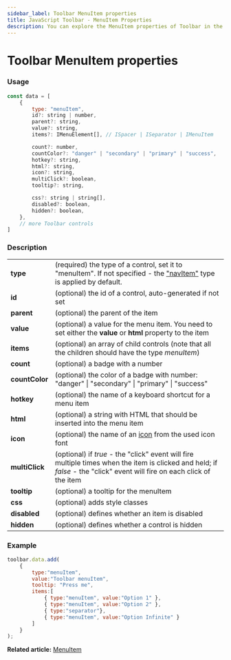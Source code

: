 ```yaml
---
sidebar_label: Toolbar MenuItem properties
title: JavaScript Toolbar - MenuItem Properties 
description: You can explore the MenuItem properties of Toolbar in the documentation of the DHTMLX JavaScript UI library. Browse developer guides and API reference, try out code examples and live demos, and download a free 30-day evaluation version of DHTMLX Suite.
---
```


# Toolbar MenuItem properties

### Usage

~~~js
const data = [
    {
        type: "menuItem",
        id?: string | number,
        parent?: string,
        value?: string,
        items?: IMenuElement[], // ISpacer | ISeparator | IMenuItem

        count?: number,
        countColor?: "danger" | "secondary" | "primary" | "success",
        hotkey?: string,
        html?: string,
        icon?: string,
        multiClick?: boolean,
        tooltip?: string,

        css?: string | string[],
        disabled?: boolean,
        hidden?: boolean,
    },
    // more Toolbar controls
]
~~~

### Description

<table>
    <tbody>
        <tr>
            <td><b>type</b></td>
            <td>(required) the type of a control, set it to "menuItem". If not specified - the <a href="../../navitem/">"navItem"</a> type is applied by default.</td>
        </tr>
        <tr>
            <td><b>id</b></td>
            <td>(optional) the id of a control, auto-generated if not set</td>
        </tr>
        <tr>
            <td><b>parent</b></td>
            <td>(optional) the parent of the item</td>
        </tr>
         <tr>
            <td><b>value</b></td>
            <td>(optional) a value for the menu item. You need to set either the <b>value</b> or <b>html</b> property to the item</td>
        </tr>
        <tr>
            <td><b>items</b></td>
            <td>(optional) an array of child controls (note that all the children should have the type <i>menuItem</i>)</td>
        </tr>
        <tr>
            <td><b>count</b></td>
            <td>(optional) a badge with a number</td>
        </tr>
        <tr>
            <td><b>countColor</b></td>
            <td>(optional) the color of a badge with number: "danger" | "secondary" | "primary" | "success" </td>
        </tr>
        <tr>
            <td><b>hotkey</b></td>
            <td>(optional) the name of a keyboard shortcut for a menu item</td>
        </tr>
        <tr>
            <td><b>html</b></td>
            <td>(optional) a string with HTML that should be inserted into the menu item</td>
        </tr>
        <tr>
            <td><b>icon</b></td>
            <td>(optional) the name of an <a href="../../customization/">icon</a> from the used icon font</td>
        </tr>
        <tr>
            <td><b>multiClick</b></td>
            <td>(optional) if <i>true</i> - the "click" event will fire multiple times when the item is clicked and held; if <i>false</i> - the "click" event will fire on each click of the item</td>
        </tr>
        <tr>
            <td><b>tooltip</b></td>
            <td>(optional) a tooltip for the menuItem</td>
        </tr>
        <tr>
            <td><b>css</b></td>
            <td>(optional) adds style classes</td>
        </tr>
        <tr>
            <td><b>disabled</b></td>
            <td>(optional) defines whether an item is disabled</td>
        </tr>
        <tr>
            <td><b>hidden</b></td>
            <td>(optional) defines whether a control is hidden</td>
        </tr>
    </tbody>
</table>

### Example

~~~js
toolbar.data.add(
    {
        type:"menuItem", 
        value:"Toolbar menuItem", 
        tooltip: "Press me",  
        items:[
            { type:"menuItem", value:"Option 1" },
            { type:"menuItem", value:"Option 2" },
            { type:"separator"},
            { type:"menuItem", value:"Option Infinite" }
        ]
    }
);
~~~

**Related article:** [MenuItem](toolbar/menuitem.md)
